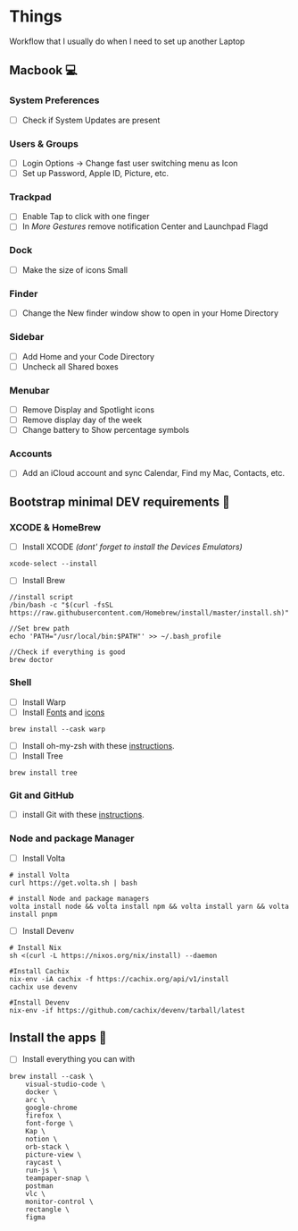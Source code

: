 # Things
Workflow that I usually do when I need to set up another Laptop

## Macbook :computer:

### System Preferences
- [ ] Check if System Updates are present
### Users & Groups
- [ ] Login Options -> Change fast user switching menu as Icon
- [ ] Set up Password, Apple ID, Picture, etc.
### Trackpad
- [ ] Enable Tap to click with one finger
- [ ] In _More Gestures_  remove notification Center and Launchpad Flagd
### Dock
- [ ] Make the size of icons Small
### Finder
- [ ] Change the New finder window show to open in your Home Directory
### Sidebar
- [ ] Add Home and your Code Directory
- [ ] Uncheck all Shared boxes
### Menubar
- [ ] Remove Display and Spotlight icons
- [ ] Remove display day of the week
- [ ] Change battery to Show percentage symbols

### Accounts
- [ ] Add an iCloud account and sync Calendar, Find my Mac, Contacts, etc.


## Bootstrap minimal DEV requirements :beers:

### XCODE & HomeBrew

- [ ] Install XCODE _(dont' forget to install the Devices Emulators)_
```
xcode-select --install
```
- [ ] Install Brew
```
//install script
/bin/bash -c "$(curl -fsSL https://raw.githubusercontent.com/Homebrew/install/master/install.sh)"

//Set brew path
echo 'PATH="/usr/local/bin:$PATH"' >> ~/.bash_profile

//Check if everything is good
brew doctor

```

### Shell
- [ ] Install Warp
- [ ] Install [Fonts](https://input.djr.com/) and [icons](https://github.com/ryanoasis/nerd-fonts)
```
brew install --cask warp
```
- [ ] Install oh-my-zsh with these [instructions](https://sourabhbajaj.com/mac-setup/iTerm/zsh.html).
- [ ] Install Tree
```
brew install tree

```
### Git and GitHub
- [ ] install Git with these  [instructions](https://sourabhbajaj.com/mac-setup/Git/).
### Node and package Manager
- [ ] Install Volta
```
# install Volta
curl https://get.volta.sh | bash

# install Node and package managers
volta install node && volta install npm && volta install yarn && volta install pnpm
```
- [ ] Install Devenv
```
# Install Nix
sh <(curl -L https://nixos.org/nix/install) --daemon

#Install Cachix
nix-env -iA cachix -f https://cachix.org/api/v1/install
cachix use devenv

#Install Devenv
nix-env -if https://github.com/cachix/devenv/tarball/latest
```

## Install the apps :rocket:
- [ ] Install everything you can with
```
brew install --cask \
    visual-studio-code \
    docker \
    arc \
    google-chrome
    firefox \
    font-forge \
    Kap \
    notion \
    orb-stack \
    picture-view \
    raycast \
    run-js \
    teampaper-snap \
    postman
    vlc \
    monitor-control \
    rectangle \
    figma
```

